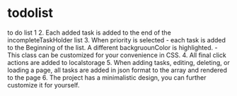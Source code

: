 # todolist
to do list 1
2. Each added task is added to the end of the incompleteTaskHolder list
3. When priority is selected - each task is added to the Beginning of the list. A different backgruounColor is highlighted. - This class can be customized for your convenience in CSS.
4. All final click actions are added to localstorage
5. When adding tasks, editing, deleting, or loading a page, all tasks are added in json format to the array and rendered to the page
6. The project has a minimalistic design, you can further customize it for yourself.